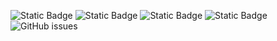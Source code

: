 ![Static Badge](https://img.shields.io/badge/blacklists-60-000000) ![Static Badge](https://img.shields.io/badge/blacklisted-2428412-cc0000) ![Static Badge](https://img.shields.io/badge/whitelisted-2244-00CC00) ![Static Badge](https://img.shields.io/badge/streaming_blacklist-28107-000000) ![GitHub issues](https://img.shields.io/github/issues/fabriziosalmi/blacklists)
